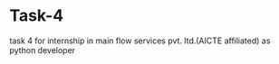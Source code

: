 # Task-4
task 4 for internship in main flow services pvt. ltd.(AICTE affiliated) as python developer
